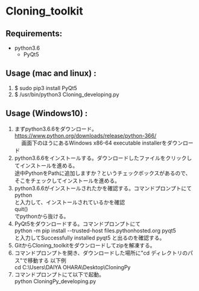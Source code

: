 # Cloning_toolkit

## Requirements:
- python3.6 
    - PyQt5 
## Usage (mac and linux) :
1. $ sudo pip3 install PyQt5
2. $ /usr/bin/python3 Cloning_developing.py

## Usage (Windows10) :
1. まずpython3.6.6をダウンロード。https://www.python.org/downloads/release/python-366/  
　 画面下のほうにあるWindows x86-64 executable installerをダウンロード  
2. python3.6.6をインストールする。ダウンロードしたファイルをクリックしてインストールを進める。  
   途中PythonをPathに追加しますか？というチェックボックスがあるので、そこをチェックしてインストールを進める。  
3. python3.6.6がインストールされたかを確認する。コマンドプロンプトにて  
   python  
   と入力して、インストールされているかを確認  
   quit()  
   でpythonから抜ける。  
4. PyQt5をダウンロードする。コマンドプロンプトにて  
   python -m pip install --trusted-host files.pythonhosted.org pyqt5  
   と入力してSuccessfully installed pyqt5 と出るのを確認する。  
5. GitからCloning_toolkitをダウンロードしてzipを解凍する。  
6. コマンドプロンプトを開き、ダウンロードした場所に"cd ディレクトリのパス"で移動する 以下例  
   cd C:\Users\DAIYA OHARA\Desktop\CloningPy  
7. コマンドプロンプトにて以下で起動。  
   python CloningPy_developing.py  
   
